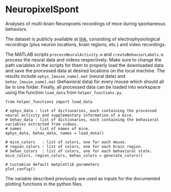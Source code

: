 # NeuropixelSpont
Analyses of multi-brain Neuropixels recordings of mice during spontaneous behaviors.

The dataset is publicly available at [link](https://janelia.figshare.com/articles/dataset/Eight-probe_Neuropixels_recordings_during_spontaneous_behaviors/7739750), consisting of electrophysiological recordings (plus neuron locations, brain regions, etc.) and video recordings.

The MATLAB scripts `processNeuralActivity.m` and `createBehaviorLabels.m` process the neural data and videos respectively. Make sure to change the path variables in the scripts for them to properly load the downloaded data and save the processed data at desired locations on the local machine. The results include `ephys_[mouse_name].mat` (neural data) and `behav_[mouse_name].mat` (behavioral data) for every mouse which should all be in one folder. Finally, all processed data can be loaded into workspace using the function `load_data` from `helper_functions.py`.

```
from helper_functions import load_data

# ephys_data : list of dictionaries, each containing the processed neural activity and supplementary information of a mice.
# behav_data : list of dictionaries, each containing the behavioral variables extracted from videos.
# names      : list of names of mice.
ephys_data, behav_data, names = load_data()

# mice_colors   : list of colors, one for each mouse.
# region_colors : list of colors, one for each brain region.
# behav_colors  : list of colors, one for each behavioral state.
mice_colors, region_colors, behav_colors = generate_colors()

# Customize default matplotlib parameters
plot_config()

```

The variable described previously are used as inputs for the documented plotting functions in the python files.



